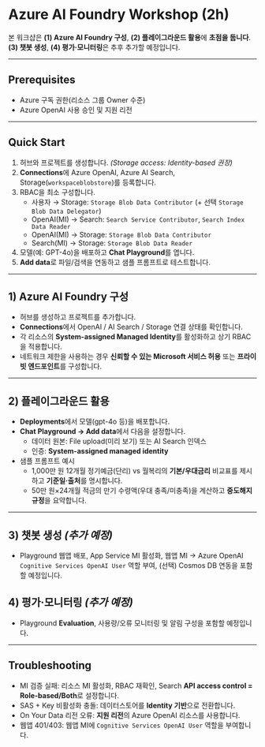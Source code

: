 # Azure AI Foundry Workshop (2h)

본 워크샵은 **(1) Azure AI Foundry 구성**, **(2) 플레이그라운드 활용**에 **초점을 둡니다**.  
**(3) 챗봇 생성**, **(4) 평가·모니터링**은 추후 추가할 예정입니다.

---

## Prerequisites
- Azure 구독 권한(리소스 그룹 Owner 수준)
- Azure OpenAI 사용 승인 및 지원 리전

---

## Quick Start
1. 허브와 프로젝트를 생성합니다. *(Storage access: Identity-based 권장)*  
2. **Connections**에 Azure OpenAI, Azure AI Search, Storage(`workspaceblobstore`)를 등록합니다.  
3. RBAC을 최소 구성합니다.  
   - 사용자 → Storage: `Storage Blob Data Contributor` (+ 선택 `Storage Blob Data Delegator`)  
   - OpenAI(MI) → Search: `Search Service Contributor`, `Search Index Data Reader`  
   - OpenAI(MI) → Storage: `Storage Blob Data Contributor`  
   - Search(MI) → Storage: `Storage Blob Data Reader`  
4. 모델(예: GPT-4o)을 배포하고 **Chat Playground**를 엽니다.  
5. **Add data**로 파일/검색을 연동하고 샘플 프롬프트로 테스트합니다.

---

## 1) Azure AI Foundry 구성
- 허브를 생성하고 프로젝트를 추가합니다.  
- **Connections**에서 OpenAI / AI Search / Storage 연결 상태를 확인합니다.  
- 각 리소스의 **System-assigned Managed Identity**를 활성화하고 상기 RBAC을 적용합니다.  
- 네트워크 제한을 사용하는 경우 **신뢰할 수 있는 Microsoft 서비스 허용** 또는 **프라이빗 엔드포인트**를 구성합니다.

---

## 2) 플레이그라운드 활용
- **Deployments**에서 모델(gpt-4o 등)을 배포합니다.  
- **Chat Playground → Add data**에서 다음을 설정합니다.  
  - 데이터 원본: File upload(미리 보기) 또는 AI Search 인덱스  
  - 인증: **System-assigned managed identity**  
- 샘플 프롬프트 예시  
  - 1,000만 원 12개월 정기예금(단리) vs 월복리의 **기본/우대금리** 비교표를 제시하고 **기준일·출처**를 명시합니다.  
  - 50만 원×24개월 적금의 만기 수령액(우대 충족/미충족)을 계산하고 **중도해지 규정**을 요약합니다.

---

## 3) 챗봇 생성 *(추가 예정)*
- Playground 웹앱 배포, App Service MI 활성화, 웹앱 MI → Azure OpenAI `Cognitive Services OpenAI User` 역할 부여, (선택) Cosmos DB 연동을 포함할 예정입니다.

## 4) 평가·모니터링 *(추가 예정)*
- Playground **Evaluation**, 사용량/오류 모니터링 및 알림 구성을 포함할 예정입니다.

---

## Troubleshooting
- MI 검증 실패: 리소스 MI 활성화, RBAC 재확인, Search **API access control = Role-based/Both**로 설정합니다.  
- SAS + Key 비활성화 충돌: 데이터스토어를 **Identity 기반**으로 전환합니다.  
- On Your Data 리전 오류: **지원 리전**의 Azure OpenAI 리소스를 사용합니다.  
- 웹앱 401/403: 웹앱 MI에 `Cognitive Services OpenAI User` 역할을 부여합니다.